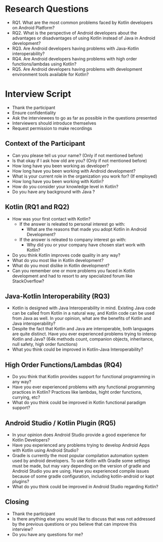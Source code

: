 # Research Questions

- RQ1. What are the most common problems faced by Kotlin developers on Android Platform?
- RQ2. What is the perspective of Android developers about the advantages or disadvantages of using Kotlin instead of Java in Android development?
- RQ3. Are Android developers having problems with Java-Kotlin interoperability?
- RQ4. Are Android developers having problems with high order functions/lambdas using Kotlin?
- RQ5. Are Android developers having problems with development environment tools available for Kotlin?

# Interview Script

- Thank the participant
- Ensure confidentiality
- Ask the interviewees to go as far as possible in the questions presented
- Interviewers should introduce themselves
- Request permission to make recordings

## Context of the Participant

- Can you please tell us your name? (Only if not mentioned before)
- Is that okay if I ask how old are you? (Only if not mentioned before)
- How long have you been working as developer?
- How long have you been working with Android development?
- What is your current role in the organization you work for? (If employed)
- How long have you been working with Kotlin?
- How do you consider your knowledge level in Kotlin?
- Do you have any background with Java ?

## Kotlin (RQ1 and RQ2)

- How was your first contact with Kotlin?
    - If the answer is releated to personal interest go with:
        - What are the reasons that made you adopt Kotlin in Android Development?
    - If the answer is releated to company interest go with:
        - Why did you or your company have chosen start work with Kotlin?
- Do you think Kotlin improves code quality in any way?
- What do you most like in Kotlin development?
- What do you most dislike in Kotlin development?
- Can you remember one or more problems you faced in Kotlin development and had to resort to any specialized forum like StackOverflow?

## Java-Kotlin Interoperability (RQ3)

- Kotlin is designed with Java Interoperability in mind. Existing Java code can be called from Kotlin in a natural way, and Kotlin code can be used from Java as well. In your opinion, what are the benefits of Kotlin and Java interoperability?
- Despite the fact that Kotlin and Java are interoperable, both languages are quite distinct. Have you ever experienced problems trying to interop Kotlin and Java? (64k methods count, companion objects, inheritance, null safety, high order functions)
- What you think could be improved in Kotlin-Java Interoperability?

## High Order Functions/Lambdas (RQ4)

- Do you think that Kotlin provides support for functional programming in any way?
- Have you ever experienced problems with any functional programming practices in Kotlin? Practices like lambdas, hight order functions, currying, etc?
- What do you think could be improved in Kotlin functional paradigm support?

## Android Studio / Kotlin Plugin (RQ5)

- In your opinion does Android Studio provide a good experience for Kotlin Developers?
- Have you experienced any problems trying to develop Android Apps with Kotlin using Android Studio?
- Gradle is currently the most popular compilation automation system used by android developers. To use Kotlin with Gradle some settings must be made, but may vary depending on the version of gradle and Android Studio you are using. Have you experienced compile issues because of some gradle configuration, including kotlin-android or kapt plugins?
- What do you think could be improved in Android Studio regarding Kotlin?

## Closing

- Thank the participant
- Is there anything else you would like to discuss that was not addressed by the previous questions or you believe that can improve this interview?
- Do you have any questions for me?

